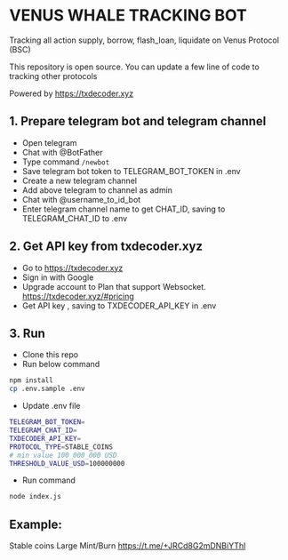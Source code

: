 # VENUS WHALE TRACKING BOT
Tracking all action supply, borrow, flash_loan, liquidate on Venus Protocol (BSC)

This repository is open source. You can update a few line of code to tracking other protocols

Powered by https://txdecoder.xyz


## 1. Prepare telegram bot and telegram channel
- Open telegram
- Chat with @BotFather
- Type command `/newbot`
- Save telegram bot token to TELEGRAM_BOT_TOKEN in .env
- Create a new telegram channel
- Add above telegram to channel as admin
- Chat with @username_to_id_bot
- Enter telegram channel name to get CHAT_ID, saving to TELEGRAM_CHAT_ID to .env

## 2. Get API key from txdecoder.xyz
- Go to https://txdecoder.xyz
- Sign in with Google
- Upgrade account to Plan that support Websocket. https://txdecoder.xyz/#pricing
- Get API key , saving to TXDECODER_API_KEY in .env

## 3. Run
- Clone this repo
- Run below command

```bash
npm install
cp .env.sample .env
```

- Update .env file
```bash
TELEGRAM_BOT_TOKEN=
TELEGRAM_CHAT_ID=
TXDECODER_API_KEY=
PROTOCOL_TYPE=STABLE_COINS
# min value 100_000_000 USD
THRESHOLD_VALUE_USD=100000000
```

- Run command 
```bash
node index.js
```

## Example:
Stable coins Large Mint/Burn https://t.me/+JRCd8G2mDNBiYThl
